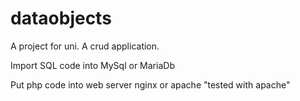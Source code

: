 # dataobjects
A project for uni. A crud application.

Import SQL code into MySql or MariaDb

Put php code into web server nginx or apache "tested with apache"
